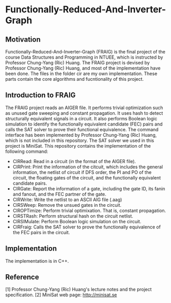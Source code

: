 # Functionally-Reduced-And-Inverter-Graph
## Motivation
Functionally-Reduced-And-Inverter-Graph (FRAIG) is the final project of the course Data Structures and Programming in NTUEE, which is instructed by Professor Chung-Yang (Ric) Huang. The FRAIG project is devised by Professor Chung-Yang (Ric) Huang, and most of the implementation have been done. The files in the folder cir are my own implementation. These parts contain the core algorithms and fucntionality of this project. 

## Introduction to FRAIG
The FRAIG project reads an AIGER file. It performs trivial optimization such as unused gate sweeping and constant propagation. It uses hash to detect structurally equivalent signals in a circuit. It also performs Boolean logic simulation to identify the functionally equivalent candidate (FEC) pairs and calls the SAT solver to prove their functional equivalence. The command interface has been implemented by Professor Chung-Yang (Ric) Huang, which is not included in this repository. The SAT solver we used in this project is MiniSat. This repository contains the implementation of the following command:
 
- CIRRead:     Read in a circuit (in the format of the AIGER file).
- CIRPrint:    Print the information of the citcuit, which includes the general information, the netlist of circuit if DFS 
               order, the PI and PO of the circuit, the floating gates of the circuit, and the functionally equivalent  
               candidate pairs.
- CIRGate:     Report the information of a gate, including the gate ID, its fanin and fanout, and the FEC partner of the gate.
- CIRWrite:    Write the netlist to an ASCII AIG file (.aag)
- CIRSWeep:    Remove the unsued gates in the circuit.
- CIROPTimize: Perform trivial optimixation. That is, constant propagation.
- CIRSTRash:   Perform structural hash on the circuit netlist.
- CIRSIMulate: Perform Boolean logic simulation on the circuit.
- CIRFraig:    Calls the SAT solver to prove the functionally equivalence of the FEC pairs in the circuit.


## Implementation
The implementation is in C++.

## Reference
[1] Professor Chung-Yang (Ric) Huang's lecture notes and the project specification. 
[2] MiniSat web page: http://minisat.se



 
